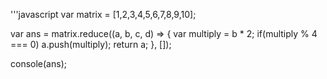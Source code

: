 '''javascript
var matrix = [1,2,3,4,5,6,7,8,9,10];

var ans = matrix.reduce((a, b, c, d) => {
var multiply = b * 2;
if(multiply % 4 === 0)
    a.push(multiply);
return a;
}, []);

console(ans);
```